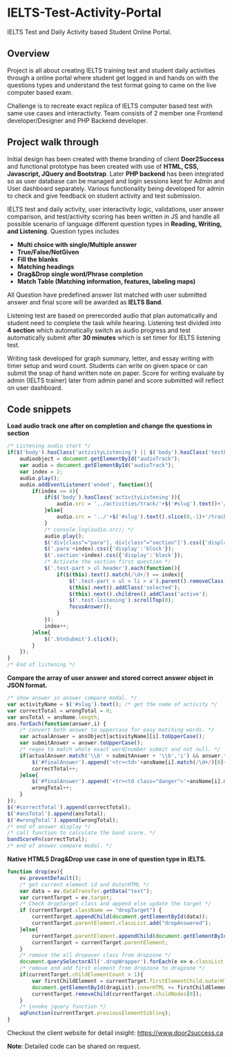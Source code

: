 # IELTS-Test-Activity-Portal
IELTS Test and Daily Activity based Student Online Portal.

## Overview
Project is all about creating IELTS training test and student daily activities through a online portal where student get logged in and hands on with the questions types and understand the test format going to came on the live computer based exam.

Challenge is to recreate exact replica of IELTS computer based test with same use cases and interactivity. Team consists of 2 member one Frontend developer/Designer and PHP Backend developer.
## Project walk through
Initial design has been created with theme branding of client **Door2Success** and functional prototype has been created with use of **HTML, CSS, Javascript, JQuery and Bootstrap**. Later **PHP backend** has been integrated so as user database can be managed and login sessions kept for Admin and User dashboard separately. Various functionality being developed for admin to check and give feedback on student activity and test submission.

IELTS test and daily activity, user interactivity logic,  validations, user answer comparison, and test/activity scoring has been written in JS and handle all possible scenario of language different question types in **Reading, Writing, and Listening**. Question types includes 
 - **Multi choice with single/Multiple answer**
 - **True/False/NotGiven**
 - **Fill the blanks**
 - **Matching headings**
 - **Drag&Drop single word/Phrase completion**
 - **Match Table (Matching information, features, labeling maps)**

All Question have predefined answer list matched with user submitted answer and final score will be awarded as **IELTS Band**.

Listening test are based on prerecorded audio that plan automatically and student need to complete the task while hearing. Listening test divided into **4 section** which automatically switch as audio progress and test automatically submit after **30 minutes** which is set timer for IELTS listening test.

Writing task developed for graph summary, letter, and essay writing with timer setup and word count. Students can write on given space or can submit the snap of hand written note on paper. Score for writing evaluate by admin (IELTS trainer) later from admin panel and score submitted will reflect on user dashboard.

## Code snippets
**Load audio track one after on completion and change the questions in section**
```javascript
/* Listening audio start */
if($('body').hasClass('activityListening') || $('body').hasClass('testListening')){
    audioobject = document.getElementById("audioTrack");
    var audio = document.getElementById("audioTrack");
    var index = 2;
    audio.play();
    audio.addEventListener('ended', function(){
        if(index <= 4){
            if($('body').hasClass('activityListening')){
                audio.src = '../activities/track/'+$('#slug').text()+'/s'+index+'.mp3';
            }else{
                audio.src = '../'+$('#slug').text().slice(0,-1)+'/track/s'+index+'.mp3';
            }
            /* console.log(audio.src); */ 
            audio.play();
            $('div[class^="para"], div[class^="section"]').css({'display':'none'});
            $('.para'+index).css({'display':'block'});
            $('.section'+index).css({'display':'block'});
            /* Activate the section first question */
            $('.test-part > ul header').each(function(){
                if($(this).text().match(/\d+/) == index){
                    $('.test-part > ul > li > a').parent().removeClass('selected');
                    $(this).next().addClass('selected');
                    $(this).next().children().addClass('active');
                    $('.test-listening').scrollTop(0);
                    focusAnswer();
                }
            });
            index++;
        }else{
            $('.btnSubmit').click();
        }
    });
}
/* End of listening */
```

**Compare the array of user answer and stored correct answer object in JSON format.**
```javascript
/* show answer in answer compare modal. */
var activityName = $('#slug').text(); /* get the name of activity */
var correctTotal = wrongTotal = 0;
var ansTotal = ansName.length;
ans.forEach(function(answer,i) {
    /* convert both answer to uppercase for easy matching words. */
    var actualAnswer = ansObject[activityName][i].toUpperCase();
    var submitAnswer = answer.toUpperCase();
    /* regex to match whole exact word/number submit and not null. */
    if(actualAnswer.match('\\b' + submitAnswer + '\\b','i') && answer.toUpperCase() != ''){
        $('#finalAnswer').append('<tr><td>'+ansName[i].match(/\d+/)[0]+'</td><td>'+answer+'</td><td>'+ansObject[activityName][i]+'</td></tr>');
        correctTotal++;
    }else{
        $('#finalAnswer').append('<tr><td class="danger">'+ansName[i].match(/\d+/)[0]+'</td><td class="danger">'+answer+'</td><td class="success">'+ansObject[activityName][i]+'</td></tr>');
        wrongTotal++;
    }
});
$('#correctTotal').append(correctTotal);
$('#ansTotal').append(ansTotal);
$('#wrongTotal').append(wrongTotal);
/* end of answer display */
/* call function to calculate the band score. */
bandScoreFn(correctTotal);
/* end of answer compare modal. */
```

**Native HTML5 Drag&Drop use case in one of question type in IELTS.**
```javascript
function drop(ev){
    ev.preventDefault();
    /* get current element id and OuterHTML */
    var data = ev.dataTransfer.getData("text"); 
    var currentTarget = ev.target;
    /* Check droptarget class and append else update the target */
    if (currentTarget.className == "dropTarget") {
        currentTarget.appendChild(document.getElementById(data));
        currentTarget.parentElement.classList.add("dropAnswered");
    }else{
        currentTarget.parentElement.appendChild(document.getElementById(data));
        currentTarget = currentTarget.parentElement;
    }
    /* remove the all dropover class from dropzone */
    document.querySelectorAll('.dropWrapper').forEach(e => e.classList.remove("dropOver"));
    /* remove and add first element from dropzone to dragzone */
    if(currentTarget.childElementCount > 1){
        var firstChildElement = currentTarget.firstElementChild.outerHTML;
        document.getElementById(dragList).innerHTML += firstChildElement;
        currentTarget.removeChild(currentTarget.childNodes[0]);
    }
    /* invoke jquery function */
    aqFunction(currentTarget.previousElementSibling);
}
```


Checkout the client website for detail insight: https://www.door2success.ca

**Note**: Detailed code can be shared on request.

